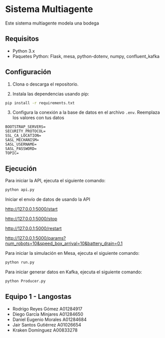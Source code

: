 # Sistema Multiagente
Este sistema multiagente modela una bodega

## Requisitos

- Python 3.x
- Paquetes Python: Flask, mesa, python-dotenv, numpy, confluent_kafka

## Configuración

1. Clona o descarga el repositorio.

2. Instala las dependencias usando pip:

```bash
pip install -r requirements.txt
```


3. Configura la conexión a la base de datos en el archivo `.env`. Reemplaza los valores con tus  datos
```env
BOOTSTRAP_SERVERS=
SECURITY_PROTOCOL=
SSL_CA_LOCATION=
SASL_MECHANISM=
SASL_USERNAME=
SASL_PASSWORD=
TOPIC=
```

## Ejecución

Para iniciar la API, ejecuta el siguiente comando:

```bash
python api.py
```

Iniciar el envío de datos de usando la API

http://127.0.0.1:5000/start

http://127.0.0.1:5000/stop

http://127.0.0.1:5000/restart

http://127.0.0.1:5000/params?num_robots=10&speed_box_arrival=10&battery_drain=0.1

Para iniciar la simulación en Mesa, ejecuta el siguiente comando:

```bash
python run.py
```

Para iniciar generar datos en Kafka, ejecuta el siguiente comando:

```bash
python Producer.py
```


## Equipo 1 - Langostas

- Rodrigo Reyes Gómez      A01284917
- Diego García Minjares    A01284650
- Daniel Eugenio Morales   A01284684
- Jair Santos Gutiérrez    A01026654
- Kraken Domínguez         A00833278
